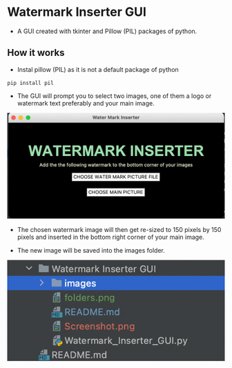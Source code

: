 # Watermark Inserter GUI
- A GUI created with tkinter and Pillow (PIL) packages of python.

## How it works
- Instal pillow (PIL) as it is not a default package of python
```
pip install pil
```
- The GUI will prompt you to select two images, one of them a logo or watermark text preferably and your main image.


![Game Image](Screenshot.png)

- The chosen watermark image will then get re-sized to 150 pixels by 150 pixels and inserted in the bottom right corner 
of your main image.


- The new image will be saved into the images folder.

![Game Image](folders.png)


